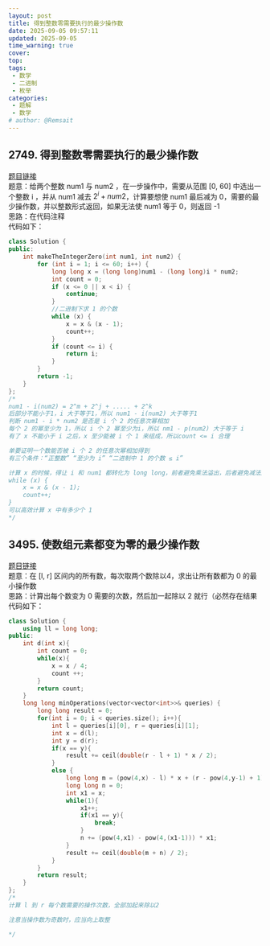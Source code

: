 ```yaml
---
layout: post
title: 得到整数零需要执行的最少操作数
date: 2025-09-05 09:57:11
updated: 2025-09-05
time_warning: true 
cover: 
top: 
tags: 
 - 数学
 - 二进制
 - 枚举
categories: 
 - 题解
 - 数学
# author: @Remsait
---
```

## 2749. 得到整数零需要执行的最少操作数
[题目链接](https://leetcode.cn/problems/minimum-operations-to-make-the-integer-zero/description/)  
题意：给两个整数 num1 与 num2 ，在一步操作中，需要从范围 [0, 60] 中选出一个整数 i ，并从 num1 减去 $2^i + num2$，计算要想使 num1 最后减为 0，需要的最少操作数，并以整数形式返回，如果无法使 num1 等于 0，则返回 -1  
思路：在代码注释  
代码如下：  
```c++
class Solution {
public:
    int makeTheIntegerZero(int num1, int num2) {
        for (int i = 1; i <= 60; i++) {
            long long x = (long long)num1 - (long long)i * num2;
            int count = 0;
            if (x <= 0 || x < i) {
                continue;
            }
            //二进制下求 1 的个数
            while (x) {
                x = x & (x - 1);
                count++;
            }
            if (count <= i) {
                return i;
            }
        }
        return -1;
    }
};
/*
num1 - i(num2) = 2^m + 2^j + ..... + 2^k
后部分不能小于1，i 大于等于1，所以 num1 - i(num2) 大于等于1
判断 num1 - i * num2 是否是 i 个 2 的任意次幂相加
每个 2 的幂至少为 1，所以 i 个 2 幂至少为i，所以 nm1 - p(num2) 大于等于 i
有了 x 不能小于 i 之后，x 至少能被 i 个 1 来组成，所以count <= i 合理

单要证明一个数能否被 i 个 2 的任意次幂相加得到
有三个条件：“正整数” “至少为 i” “二进制中 1 的个数 ≤ i”

计算 x 的时候，得让 i 和 num1 都转化为 long long，前者避免乘法溢出，后者避免减法溢出
while (x) {
    x = x & (x - 1);
    count++;
}
可以高效计算 x 中有多少个 1
*/
```


## 3495. 使数组元素都变为零的最少操作数
[题目链接](https://leetcode.cn/problems/minimum-operations-to-make-array-elements-zero/?envType=daily-question&envId=2025-09-06)  
题意：在 [l, r] 区间内的所有数，每次取两个数除以4，求出让所有数都为 0 的最小操作数  
思路：计算出每个数变为 0 需要的次数，然后加一起除以 2 就行（必然存在结果  
代码如下：  
```c++
class Solution {
    using ll = long long;
public:
    int d(int x){
        int count = 0;
        while(x){
            x = x / 4;
            count ++;
        }
        return count;
    }
    long long minOperations(vector<vector<int>>& queries) {
        long long result = 0;
        for(int i = 0; i < queries.size(); i++){
            int l = queries[i][0], r = queries[i][1];
            int x = d(l);
            int y = d(r);
            if(x == y){
                result += ceil(double(r - l + 1) * x / 2);
            }
            else {
                long long m = (pow(4,x) - l) * x + (r - pow(4,y-1) + 1) * y;
                long long n = 0;
                int x1 = x;
                while(1){
                    x1++;
                    if(x1 == y){
                        break;
                    }
                    n += (pow(4,x1) - pow(4,(x1-1))) * x1; 
                }
                result += ceil(double(m + n) / 2);
            }
        }
        return result;
    }
};
/*
计算 l 到 r 每个数需要的操作次数，全部加起来除以2

注意当操作数为奇数时，应当向上取整

*/
```























